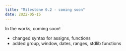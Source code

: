```yaml
---
title: "Milestone 0.2 - coming soon"
date: 2022-05-15
---
```


In the works, coming soon!

- changed syntax for assigns, functions
- added group, window, dates, ranges, stdlib functions
